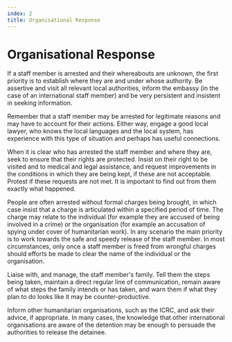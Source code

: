 ```yaml
---
index: 2
title: Organisational Response
---
```

# Organisational Response

If a staff member is arrested and their whereabouts are unknown, the first priority is to establish where they are and under whose authority. Be assertive and visit all relevant local authorities, inform the embassy (in the case of an international staff member) and be very persistent and insistent in seeking information.
  
Remember that a staff member may be arrested for legitimate reasons and may have to account for their actions. Either way, engage a good local lawyer, who knows the local languages and the local system, has experience with this type of situation and perhaps has useful connections.
  
When it is clear who has arrested the staff member and where they are, seek to ensure that their rights are protected. Insist on their right to be visited and to medical and legal assistance, and request improvements in the conditions in which they are being kept, if these are not acceptable. Protest if these requests are not met. It is important to find out from them exactly what happened.
  
People are often arrested without formal charges being brought, in which case insist that a charge is articulated within a specified period of time. The charge may relate to the individual (for example they are accused of being involved in a crime) or the organisation (for example an accusation of spying under cover of humanitarian work). In any scenario the main priority is to work towards the safe and speedy release of the staff member. In most circumstances, only once a staff member is freed from wrongful charges should efforts be made to clear the name of the individual or the organisation.
  
Liaise with, and manage, the staff member's family. Tell them the steps being taken, maintain a direct regular line of communication, remain aware of what steps the family intends or has taken, and warn them if what they plan to do looks like it may be counter-productive.
  
Inform other humanitarian organisations, such as the ICRC, and ask their advice, if appropriate. In many cases, the knowledge that other international organisations are aware of the detention may be enough to persuade the authorities to release the detainee.
